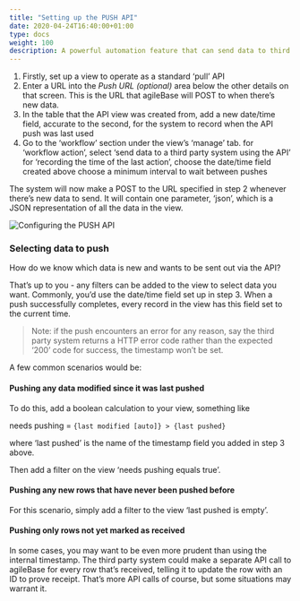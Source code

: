```yaml
---
title: "Setting up the PUSH API"
date: 2020-04-24T16:40:00+01:00
type: docs
weight: 100
description: A powerful automation feature that can send data to third party systems.
---
```


1) Firstly, set up a view to operate as a standard ‘pull’ API
2) Enter a URL into the _Push URL (optional)_ area below the other details on that screen. This is the URL that agileBase will POST to when there’s new data.
3) In the table that the API view was created from, add a new date/time field, accurate to the second, for the system to record when the API push was last used
4) Go to the ‘workflow’ section under the view’s ‘manage’ tab.
for ‘workflow action’, select ‘send data to a third party system using the API’
for ‘recording the time of the last action’, choose the date/time field created above
choose a minimum interval to wait between pushes

The system will now make a POST to the URL specified in step 2 whenever there’s new data to send. It will contain one parameter, ‘json’, which is a JSON representation of all the data in the view.

![Configuring the PUSH API](/workflow-push.png)

### Selecting data to push

How do we know which data is new and wants to be sent out via the API?

That’s up to you - any filters can be added to the view to select data you want. Commonly, you’d use the date/time field set up in step 3. When a push successfully completes, every record in the view has this field set to the current time.

> Note: if the push encounters an error for any reason, say the third party system returns a HTTP error code rather than the expected ‘200’ code for success, the timestamp won’t be set.

A few common scenarios would be:

#### Pushing any data modified since it was last pushed
To do this, add a boolean calculation to your view, something like

needs pushing = `{last modified [auto]} > {last pushed}`

where ‘last pushed’ is the name of the timestamp field you added in step 3 above.

Then add a filter on the view ‘needs pushing equals true’.

#### Pushing any new rows that have never been pushed before
For this scenario, simply add a filter to the view ‘last pushed is empty’.

#### Pushing only rows not yet marked as received
In some cases, you may want to be even more prudent than using the internal timestamp. The third party system could make a separate API call to agileBase for every row that’s received, telling it to update the row with an ID to prove receipt. That’s more API calls of course, but some situations may warrant it.
